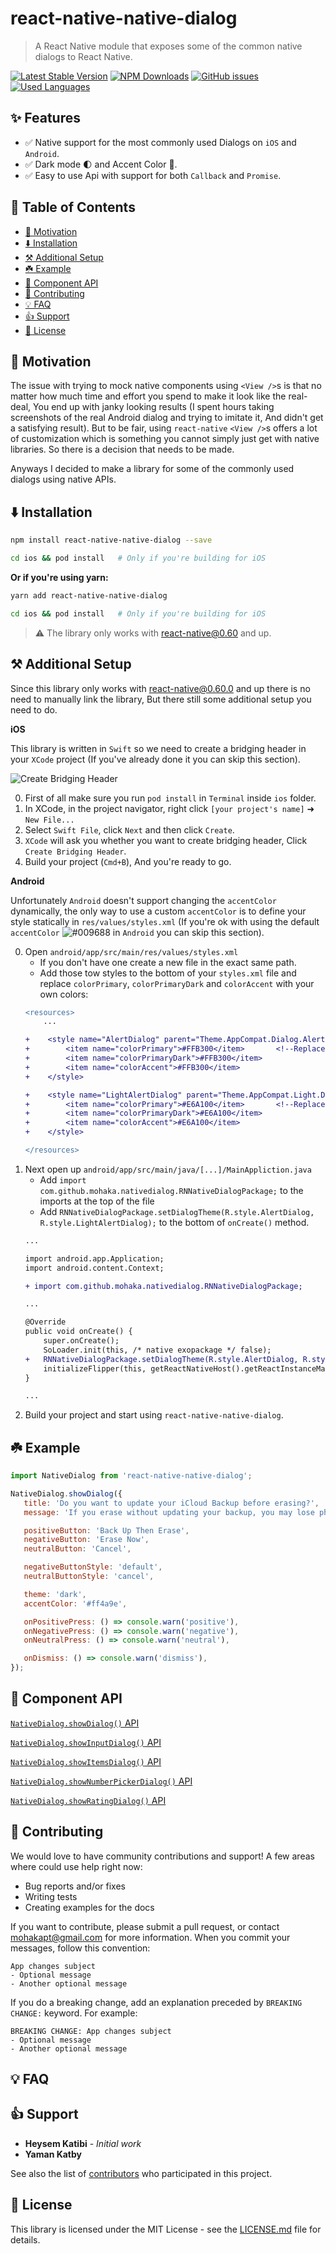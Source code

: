 # react-native-native-dialog
> A React Native module that exposes some of the common native dialogs to React Native.

[![Latest Stable Version](https://img.shields.io/npm/v/react-native-native-dialog.svg)](https://www.npmjs.com/package/react-native-native-dialog)
[![NPM Downloads](https://img.shields.io/npm/dm/react-native-native-dialog.svg)](https://www.npmjs.com/package/react-native-native-dialog)
[![GitHub issues](https://img.shields.io/github/issues-raw/mohakapt/react-native-native-dialog.svg)](https://github.com/mohakapt/react-native-native-dialog/issues)
[![Used Languages](https://img.shields.io/github/languages/top/mohakapt/react-native-native-dialog.svg)](https://github.com/mohakapt/react-native-native-dialog/issues)

<h2 id='section_features'>
✨ Features
</h2>

* ✅ Native support for the most commonly used Dialogs on `iOS`  and `Android`.
* ✅ Dark mode 🌓 and Accent Color 🌈.
* ✅ Easy to use Api with support for both `Callback` and `Promise`.


<h2 id='section_table_of_contents'>
🚧 Table of Contents
</h2>

- [🚀 Motivation](#section_motivation)
- [⬇️ Installation](#section_installation)
- [⚒️ Additional Setup](#section_additional_setup)
- [☘️ Example](#section_example)
- [🔌 Component API](#section_component_api)
- [🤝 Contributing](#section_contributing)
- [💡 FAQ](#section_faq)
- [👍 Support](#section_support)
- [📝 License](#section_license)


<h2 id='section_motivation'>
🚀 Motivation
</h2>

The issue with trying to mock native components using `<View />`s is that no matter how much time and effort you spend to make it look like the real-deal, You end up with janky looking results (I spent hours taking screenshots of the real Android dialog and trying to imitate it, And didn't get a satisfying result). But to be fair, using `react-native` `<View />`s offers a lot of customization which is something you cannot simply just get with native libraries. So there is a decision that needs to be made.

Anyways I decided to make a library for some of the commonly used dialogs using native APIs.


<h2 id='section_installation'>
⬇️ Installation
</h2>

```bash
npm install react-native-native-dialog --save

cd ios && pod install   # Only if you're building for iOS
```
**Or if you're using yarn:**

```bash
yarn add react-native-native-dialog

cd ios && pod install   # Only if you're building for iOS
```

> ⚠️ The library only works with react-native@0.60 and up.


<h2 id='section_additional_setup'>
⚒️ Additional Setup
</h2>

Since this library only works with react-native@0.60.0 and up there is no need to manually link the library, But there still some additional setup you need to do.

**iOS**

This library is written in `Swift` so we need to create a bridging header in your `XCode` project (If you've already done it you can skip this section).

![Create Bridging Header](https://raw.githubusercontent.com/mohakapt/react-native-native-dialog/master/images/create-bridging-header.gif)

0. First of all make sure you run ```pod install``` in `Terminal` inside `ios` folder.
0. In XCode, in the project navigator, right click `[your project's name]` ➜ `New File...`
0. Select `Swift File`, click `Next` and then click `Create`.
0. `XCode` will ask you whether you want to create bridging header, Click `Create Bridging Header`.
0. Build your project (`Cmd+B`), And you're ready to go.

**Android**

Unfortunately `Android` doesn't support changing the `accentColor` dynamically, the only way to use a custom `accentColor` is to define your style statically in `res/values/styles.xml` (If you're ok with using the default `accentColor` ![#009688](https://placehold.it/15/009688/000000?text=+) in `Android` you can skip this section).

0. Open `android/app/src/main/res/values/styles.xml`
   - If you don't have one create a new file in the exact same path.
   - Add those tow styles to the bottom of your `styles.xml` file and replace `colorPrimary`, `colorPrimaryDark` and `colorAccent` with your own colors:
   ```diff
   <resources>
       ...

   +    <style name="AlertDialog" parent="Theme.AppCompat.Dialog.Alert">   <!--This theme is used for dark dialog-->
   +        <item name="colorPrimary">#FFB300</item>       <!--Replace the these colors with your own colors-->
   +        <item name="colorPrimaryDark">#FFB300</item>
   +        <item name="colorAccent">#FFB300</item>
   +    </style>

   +    <style name="LightAlertDialog" parent="Theme.AppCompat.Light.Dialog.Alert">   <!--This theme is used for light dialog-->
   +        <item name="colorPrimary">#E6A100</item>       <!--Replace the these colors with your own colors-->
   +        <item name="colorPrimaryDark">#E6A100</item>
   +        <item name="colorAccent">#E6A100</item>
   +    </style>

   </resources>
   ```
0. Next open up `android/app/src/main/java/[...]/MainAppliction.java`
   - Add `import com.github.mohaka.nativedialog.RNNativeDialogPackage;` to the imports at the top of the file
   - Add `RNNativeDialogPackage.setDialogTheme(R.style.AlertDialog, R.style.LightAlertDialog);` to the bottom of `onCreate()` method.
   ```diff
   ...

   import android.app.Application;
   import android.content.Context;

   + import com.github.mohaka.nativedialog.RNNativeDialogPackage;

   ...

   @Override
   public void onCreate() {
       super.onCreate();
       SoLoader.init(this, /* native exopackage */ false);
   +   RNNativeDialogPackage.setDialogTheme(R.style.AlertDialog, R.style.LightAlertDialog);
       initializeFlipper(this, getReactNativeHost().getReactInstanceManager());
   }

   ...
   ```
0. Build your project and start using `react-native-native-dialog`.


<h2 id='section_example'>
☘️ Example
</h2>

```javascript
import NativeDialog from 'react-native-native-dialog';

NativeDialog.showDialog({
   title: 'Do you want to update your iCloud Backup before erasing?',
   message: 'If you erase without updating your backup, you may lose photos and other data that are not yet uploaded to iCloud.',

   positiveButton: 'Back Up Then Erase',
   negativeButton: 'Erase Now',
   neutralButton: 'Cancel',

   negativeButtonStyle: 'default',
   neutralButtonStyle: 'cancel',

   theme: 'dark',
   accentColor: '#ff4a9e',

   onPositivePress: () => console.warn('positive'),
   onNegativePress: () => console.warn('negative'),
   onNeutralPress: () => console.warn('neutral'),

   onDismiss: () => console.warn('dismiss'),
});
```


<h2 id='section_component_api'>
🔌 Component API
</h2>

[`NativeDialog.showDialog()` API](docs/dialog.md)

[`NativeDialog.showInputDialog()` API](docs/inputdialog.md)

[`NativeDialog.showItemsDialog()` API](docs/itemsdialog.md)

[`NativeDialog.showNumberPickerDialog()` API](docs/numberpickerdialog.md)

[`NativeDialog.showRatingDialog()` API](docs/ratingdialog.md)


<h2 id='section_contributing'>
🤝 Contributing
</h2>

We would love to have community contributions and support! A few areas where could use help right now:
* Bug reports and/or fixes
* Writing tests
* Creating examples for the docs

If you want to contribute, please submit a pull request, or contact mohakapt@gmail.com for more information.
When you commit your messages, follow this convention:
```
App changes subject
- Optional message
- Another optional message
```

If you do a breaking change, add an explanation preceded by `BREAKING CHANGE:` keyword. For example:
```
BREAKING CHANGE: App changes subject
- Optional message
- Another optional message
```


<h2 id='section_faq'>
💡 FAQ
</h2>

<h2 id='section_support'>
👍 Support
</h2>

* **Heysem Katibi** - *Initial work*
* **Yaman Katby**

See also the list of [contributors](https://github.com/mohakapt/react-native-native-dialog/contributors) who participated in this project.

<h2 id='section_license'>
📝 License
</h2>

This library is licensed under the MIT License - see the [LICENSE.md](LICENSE) file for details.
